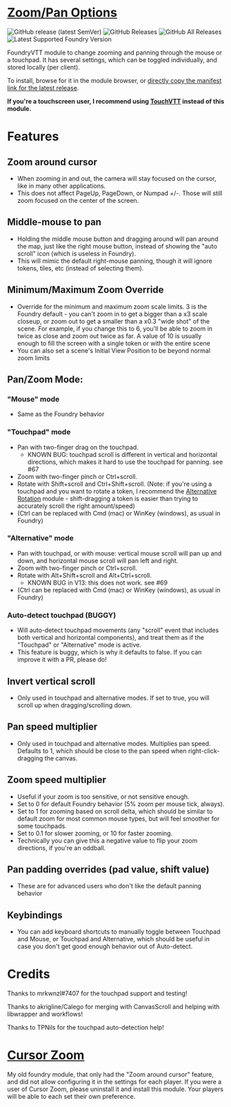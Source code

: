 # [Zoom/Pan Options](https://foundryvtt.com/packages/zoom-pan-options/)

![GitHub release (latest SemVer)](https://img.shields.io/github/v/release/shemetz/ZoomPanOptions?style=for-the-badge) 
![GitHub Releases](https://img.shields.io/github/downloads/shemetz/ZoomPanOptions/latest/total?style=for-the-badge) 
![GitHub All Releases](https://img.shields.io/github/downloads/shemetz/ZoomPanOptions/total?style=for-the-badge&label=Downloads+total)  
![Latest Supported Foundry Version](https://img.shields.io/endpoint?url=https://foundryshields.com/version?url=https://github.com/shemetz/ZoomPanOptions/raw/master/module.json)

FoundryVTT module to change zooming and panning through the mouse or a touchpad. It has several settings, which can be toggled individually, and stored locally (per client).

To install, browse for it in the module browser, or [directly copy the manifest link for the latest release](https://github.com/shemetz/ZoomPanOptions/releases/latest/download/module.json).

**If you're a touchscreen user, I recommend using [TouchVTT](https://github.com/Oromis/touch-vtt) instead of this module.**

# Features

## Zoom around cursor
- When zooming in and out, the camera will stay focused on the cursor, like in many other applications.
- This does not affect PageUp, PageDown, or Numpad +/-. Those will still zoom focused on the center of the screen.

## Middle-mouse to pan
- Holding the middle mouse button and dragging around will pan around the map, just like the right mouse button, instead of showing the "auto scroll" icon (which is useless in Foundry).
- This will mimic the default right-mouse panning, though it will ignore tokens, tiles, etc (instead of selecting them).

## Minimum/Maximum Zoom Override
- Override for the minimum and maximum zoom scale limits. 3 is the Foundry default - you can't zoom in to get a bigger than a x3 scale closeup, or zoom out to get a smaller than a x0.3 "wide shot" of the scene. For example, if you change this to 6, you'll be able to zoom in twice as close and zoom out twice as far.  A value of 10 is usually enough to fill the screen with a single token or with the entire scene
- You can also set a scene's Initial View Position to be beyond normal zoom limits  

## Pan/Zoom Mode:
### "Mouse" mode
- Same as the Foundry behavior

### "Touchpad" mode
- Pan with two-finger drag on the touchpad.
  - KNOWN BUG: touchpad scroll is different in vertical and horizontal directions, which makes it hard to use the touchpad for panning. see #67
- Zoom with two-finger pinch or Ctrl+scroll.
- Rotate with Shift+scroll and Ctrl+Shift+scroll.
  (Note: if you're using a touchpad and you want to rotate a token, I recommend the [Alternative Rotation](https://github.com/shemetz/AlternativeRotation) module - shift-dragging a token is easier than trying to accurately scroll the right amount/speed)
- (Ctrl can be replaced with Cmd (mac) or WinKey (windows), as usual in Foundry)

### "Alternative" mode
- Pan with touchpad, or with mouse: vertical mouse scroll will pan up and down, and horizontal mouse scroll will pan left and right.
- Zoom with two-finger pinch or Ctrl+scroll.
- Rotate with Alt+Shift+scroll and Alt+Ctrl+scroll.
  - KNOWN BUG in V13: this does not work.  see #69
- (Ctrl can be replaced with Cmd (mac) or WinKey (windows), as usual in Foundry)

### Auto-detect touchpad (BUGGY)
- Will auto-detect touchpad movements (any "scroll" event that includes both vertical and horizontal components), and treat them as if the "Touchpad" or "Alternative" mode is active.
- This feature is buggy, which is why it defaults to false.  If you can improve it with a PR, please do!

## Invert vertical scroll
- Only used in touchpad and alternative modes. If set to true, you will scroll up when dragging/scrolling down.

## Pan speed multiplier
- Only used in touchpad and alternative modes. Multiplies pan speed. Defaults to 1, which should be close to the pan speed when right-click-dragging the canvas.

## Zoom speed multiplier
- Useful if your zoom is too sensitive, or not sensitive enough.
- Set to 0 for default Foundry behavior (5% zoom per mouse tick, always).
- Set to 1 for zooming based on scroll delta, which should be similar to default zoom for most common mouse types, but will feel smoother for some touchpads.
- Set to 0.1 for slower zooming, or 10 for faster zooming.
- Technically you can give this a negative value to flip your zoom directions, if you're an oddball. 

## Pan padding overrides (pad value, shift value)
- These are for advanced users who don't like the default panning behavior

## Keybindings
- You can add keyboard shortcuts to manually toggle between Touchpad and Mouse, or Touchpad and Alternative, which should
be useful in case you don't get good enough behavior out of Auto-detect.

# Credits

Thanks to mrkwnzl#7407 for the touchpad support and testing!

Thanks to akrigline/Calego for merging with CanvasScroll and helping with libwrapper and workflows! 

Thanks to TPNils for the touchpad auto-detection help!

# [Cursor Zoom](https://github.com/shemetz/CursorZoom)
My old foundry module, that only had the "Zoom around cursor" feature, and did not allow configuring it in the settings for each player.
If you were a user of Cursor Zoom, please uninstall it and install this module. Your players will be able to each set their own preference.
